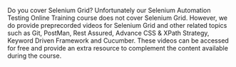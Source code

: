 Do you cover Selenium Grid?
Unfortunately our Selenium Automation Testing Online Training course does not cover Selenium Grid. However, we do provide preprecorded videos for Selenium Grid and other related topics such as Git, PostMan, Rest Assured, Advance CSS & XPath Strategy, Keyword Driven Framework and Cucumber. These videos can be accessed for free and provide an extra resource to complement the content available during the course.
